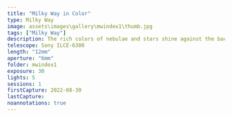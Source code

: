```yaml
---
title: "Milky Way in Color"
type: Milky Way
image: assets\images\gallery\mwindex1\thumb.jpg
tags: ["Milky Way"]
description: The rich colors of nebulae and stars shine against the backdrop of the Milky Way from Index, WA.
telescope: Sony ILCE-6300
length: "12mm"
aperture: "6mm"
folder: mwindex1
exposure: 30
lights: 5
sessions: 1
firstCapture: 2022-08-30
lastCapture:
noannotations: true
---
```

